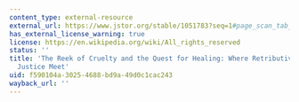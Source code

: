 ```yaml
---
content_type: external-resource
external_url: https://www.jstor.org/stable/1051783?seq=1#page_scan_tab_contents
has_external_license_warning: true
license: https://en.wikipedia.org/wiki/All_rights_reserved
status: ''
title: 'The Reek of Cruelty and the Quest for Healing: Where Retributive and Restorative
  Justice Meet'
uid: f590104a-3025-4688-bd9a-49d0c1cac243
wayback_url: ''
---
```

